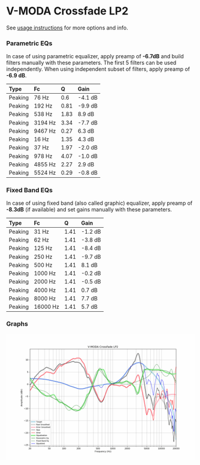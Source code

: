 # V-MODA Crossfade LP2
See [usage instructions](https://github.com/jaakkopasanen/AutoEq#usage) for more options and info.

### Parametric EQs
In case of using parametric equalizer, apply preamp of **-6.7dB** and build filters manually
with these parameters. The first 5 filters can be used independently.
When using independent subset of filters, apply preamp of **-6.9 dB**.

| Type    | Fc      |    Q | Gain    |
|:--------|:--------|:-----|:--------|
| Peaking | 76 Hz   | 0.6  | -4.1 dB |
| Peaking | 192 Hz  | 0.81 | -9.9 dB |
| Peaking | 538 Hz  | 1.83 | 8.9 dB  |
| Peaking | 3194 Hz | 3.34 | -7.7 dB |
| Peaking | 9467 Hz | 0.27 | 6.3 dB  |
| Peaking | 16 Hz   | 1.35 | 4.3 dB  |
| Peaking | 37 Hz   | 1.97 | -2.0 dB |
| Peaking | 978 Hz  | 4.07 | -1.0 dB |
| Peaking | 4855 Hz | 2.27 | 2.9 dB  |
| Peaking | 5524 Hz | 0.29 | -0.8 dB |

### Fixed Band EQs
In case of using fixed band (also called graphic) equalizer, apply preamp of **-8.3dB**
(if available) and set gains manually with these parameters.

| Type    | Fc       |    Q | Gain    |
|:--------|:---------|:-----|:--------|
| Peaking | 31 Hz    | 1.41 | -1.2 dB |
| Peaking | 62 Hz    | 1.41 | -3.8 dB |
| Peaking | 125 Hz   | 1.41 | -8.4 dB |
| Peaking | 250 Hz   | 1.41 | -9.7 dB |
| Peaking | 500 Hz   | 1.41 | 8.1 dB  |
| Peaking | 1000 Hz  | 1.41 | -0.2 dB |
| Peaking | 2000 Hz  | 1.41 | -0.5 dB |
| Peaking | 4000 Hz  | 1.41 | 0.7 dB  |
| Peaking | 8000 Hz  | 1.41 | 7.7 dB  |
| Peaking | 16000 Hz | 1.41 | 5.7 dB  |

### Graphs
![](./V-MODA%20Crossfade%20LP2.png)